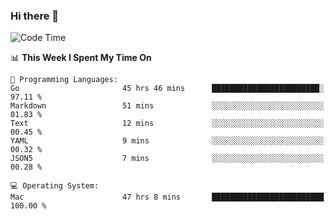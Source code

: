 ### Hi there 👋

<!--
**CrazyCollin/crazycollin** is a ✨ _special_ ✨ repository because its `README.md` (this file) appears on your GitHub profile.

Here are some ideas to get you started:

- 🔭 I’m currently working on ...
- 🌱 I’m currently learning ...
- 👯 I’m looking to collaborate on ...
- 🤔 I’m looking for help with ...
- 💬 Ask me about ...
- 📫 How to reach me: ...
- 😄 Pronouns: ...
- ⚡ Fun fact: ...
-->

<!--START_SECTION:waka-->
![Code Time](http://img.shields.io/badge/Code%20Time-5%2C174%20hrs%2036%20mins-blue)

📊 **This Week I Spent My Time On** 

```text
💬 Programming Languages: 
Go                       45 hrs 46 mins      ████████████████████████░   97.11 % 
Markdown                 51 mins             ░░░░░░░░░░░░░░░░░░░░░░░░░   01.83 % 
Text                     12 mins             ░░░░░░░░░░░░░░░░░░░░░░░░░   00.45 % 
YAML                     9 mins              ░░░░░░░░░░░░░░░░░░░░░░░░░   00.32 % 
JSON5                    7 mins              ░░░░░░░░░░░░░░░░░░░░░░░░░   00.28 % 

💻 Operating System: 
Mac                      47 hrs 8 mins       █████████████████████████   100.00 % 
```


<!--END_SECTION:waka-->
